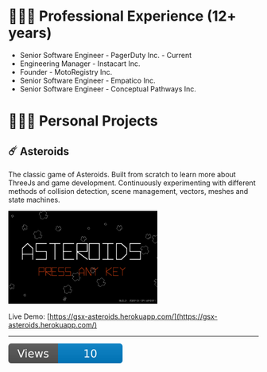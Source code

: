 # 👨🏻‍💼 Professional Experience (12+ years)

* Senior Software Engineer - PagerDuty Inc. - Current
* Engineering Manager - Instacart Inc.
* Founder - MotoRegistry Inc.
* Senior Software Engineer - Empatico Inc.
* Senior Software Engineer - Conceptual Pathways Inc.

# 👷🏻‍♂️ Personal Projects
## ☄️ Asteroids
The classic game of Asteroids. Built from scratch to learn more about ThreeJs and game development. Continuously experimenting with different methods of collision detection, scene management, vectors, meshes and state machines.

<a href="https://gsx-asteroids.herokuapp.com/"><img src="https://raw.githubusercontent.com/jemmrich/jemmrich/master/portfolio/asteroids.png" width="300px"/></a>

Live Demo: [https://gsx-asteroids.herokuapp.com/](https://gsx-asteroids.herokuapp.com/)

----

![Profile Views](https://raw.githubusercontent.com/jemmrich/my-github-profile-views-counter/master/svg/profile/badge.svg)
